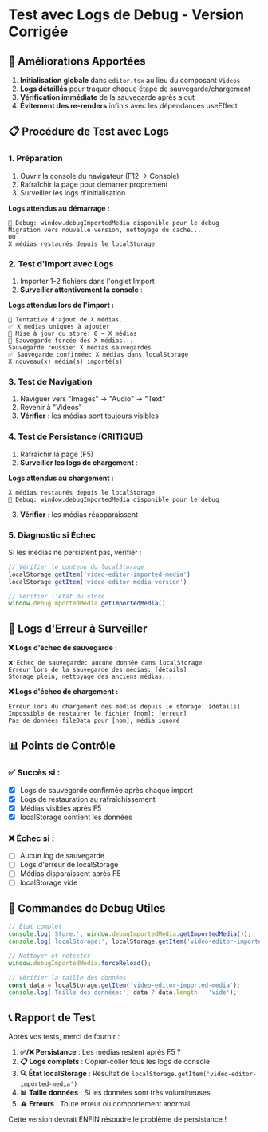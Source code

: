 # Test avec Logs de Debug - Version Corrigée

## 🔧 Améliorations Apportées

1. **Initialisation globale** dans `editor.tsx` au lieu du composant `Videos`
2. **Logs détaillés** pour traquer chaque étape de sauvegarde/chargement
3. **Vérification immédiate** de la sauvegarde après ajout
4. **Évitement des re-renders** infinis avec les dépendances useEffect

## 📋 Procédure de Test avec Logs

### 1. **Préparation**
1. Ouvrir la console du navigateur (F12 → Console)
2. Rafraîchir la page pour démarrer proprement
3. Surveiller les logs d'initialisation

**Logs attendus au démarrage :**
```
🔧 Debug: window.debugImportedMedia disponible pour le debug
Migration vers nouvelle version, nettoyage du cache...
OU
X médias restaurés depuis le localStorage
```

### 2. **Test d'Import avec Logs**
1. Importer 1-2 fichiers dans l'onglet Import
2. **Surveiller attentivement la console** :

**Logs attendus lors de l'import :**
```
🔄 Tentative d'ajout de X médias...
✅ X médias uniques à ajouter
📝 Mise à jour du store: 0 → X médias
💾 Sauvegarde forcée des X médias...
Sauvegarde réussie: X médias sauvegardés
✅ Sauvegarde confirmée: X médias dans localStorage
X nouveau(x) média(s) importé(s)
```

### 3. **Test de Navigation**
1. Naviguer vers "Images" → "Audio" → "Text"
2. Revenir à "Videos"
3. **Vérifier** : les médias sont toujours visibles

### 4. **Test de Persistance (CRITIQUE)**
1. Rafraîchir la page (F5)
2. **Surveiller les logs de chargement** :

**Logs attendus au chargement :**
```
X médias restaurés depuis le localStorage
🔧 Debug: window.debugImportedMedia disponible pour le debug
```

3. **Vérifier** : les médias réapparaissent

### 5. **Diagnostic si Échec**

Si les médias ne persistent pas, vérifier :

```javascript
// Vérifier le contenu du localStorage
localStorage.getItem('video-editor-imported-media')
localStorage.getItem('video-editor-media-version')

// Vérifier l'état du store
window.debugImportedMedia.getImportedMedia()
```

## 🚨 Logs d'Erreur à Surveiller

**❌ Logs d'échec de sauvegarde :**
```
❌ Échec de sauvegarde: aucune donnée dans localStorage
Erreur lors de la sauvegarde des médias: [détails]
Storage plein, nettoyage des anciens médias...
```

**❌ Logs d'échec de chargement :**
```
Erreur lors du chargement des médias depuis le storage: [détails]
Impossible de restaurer le fichier [nom]: [erreur]
Pas de données fileData pour [nom], média ignoré
```

## 📊 Points de Contrôle

### ✅ Succès si :
- [x] Logs de sauvegarde confirmée après chaque import
- [x] Logs de restauration au rafraîchissement
- [x] Médias visibles après F5
- [x] localStorage contient les données

### ❌ Échec si :
- [ ] Aucun log de sauvegarde
- [ ] Logs d'erreur de localStorage
- [ ] Médias disparaissent après F5
- [ ] localStorage vide

## 🔧 Commandes de Debug Utiles

```javascript
// État complet
console.log('Store:', window.debugImportedMedia.getImportedMedia());
console.log('localStorage:', localStorage.getItem('video-editor-imported-media'));

// Nettoyer et retester
window.debugImportedMedia.forceReload();

// Vérifier la taille des données
const data = localStorage.getItem('video-editor-imported-media');
console.log('Taille des données:', data ? data.length : 'vide');
```

## 📞 Rapport de Test

Après vos tests, merci de fournir :

1. **✅/❌ Persistance** : Les médias restent après F5 ?
2. **📋 Logs complets** : Copier-coller tous les logs de console
3. **🔍 État localStorage** : Résultat de `localStorage.getItem('video-editor-imported-media')`
4. **📊 Taille données** : Si les données sont très volumineuses
5. **⚠️ Erreurs** : Toute erreur ou comportement anormal

Cette version devrait ENFIN résoudre le problème de persistance !